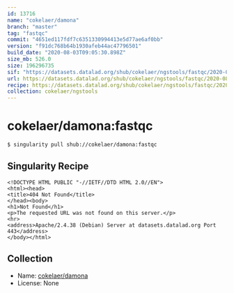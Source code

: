 ```yaml
---
id: 13716
name: "cokelaer/damona"
branch: "master"
tag: "fastqc"
commit: "4651ed117fdf7c6351330994413e5d77ae6af0bb"
version: "f91dc768b64b1930afeb44ac47796501"
build_date: "2020-08-03T09:05:30.898Z"
size_mb: 526.0
size: 196296735
sif: "https://datasets.datalad.org/shub/cokelaer/ngstools/fastqc/2020-08-03-4651ed11-f91dc768/f91dc768b64b1930afeb44ac47796501.sif"
url: https://datasets.datalad.org/shub/cokelaer/ngstools/fastqc/2020-08-03-4651ed11-f91dc768/
recipe: https://datasets.datalad.org/shub/cokelaer/ngstools/fastqc/2020-08-03-4651ed11-f91dc768/Singularity
collection: cokelaer/ngstools
---
```


# cokelaer/damona:fastqc

```bash
$ singularity pull shub://cokelaer/damona:fastqc
```

## Singularity Recipe

```singularity
<!DOCTYPE HTML PUBLIC "-//IETF//DTD HTML 2.0//EN">
<html><head>
<title>404 Not Found</title>
</head><body>
<h1>Not Found</h1>
<p>The requested URL was not found on this server.</p>
<hr>
<address>Apache/2.4.38 (Debian) Server at datasets.datalad.org Port 443</address>
</body></html>
```

## Collection

 - Name: [cokelaer/damona](https://github.com/cokelaer/damona)
 - License: None

